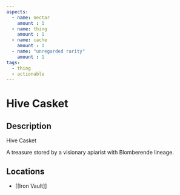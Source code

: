 ```yaml
---
aspects: 
  - name: nectar
    amount : 1
  - name: thing
    amount : 1
  - name: cache
    amount : 1
  - name: "unregarded rarity"
    amount : 1
tags:
  - thing
  - actionable
---
```


# Hive Casket

## Description
Hive Casket

A treasure stored by a visionary apiarist with Blomberende lineage.
## Locations
- [[Iron Vault]]